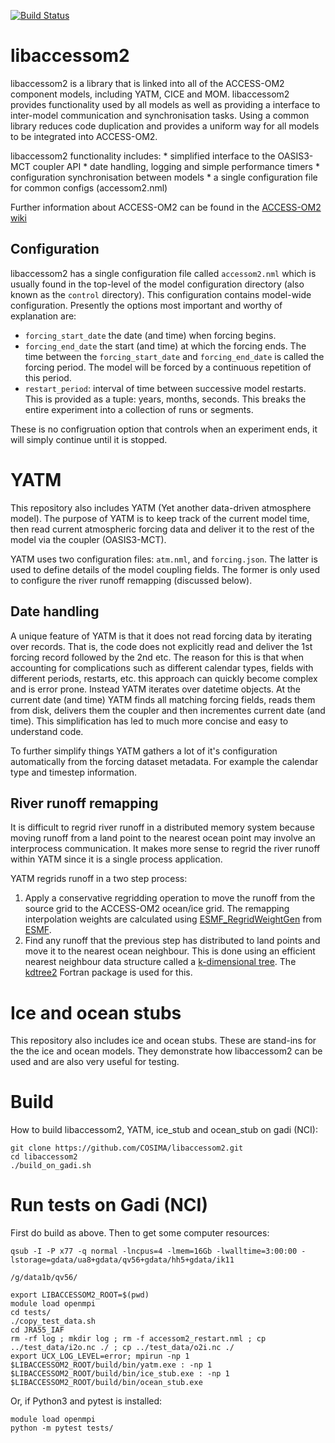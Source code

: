 
[![Build Status](https://accessdev.nci.org.au/jenkins/buildStatus/icon?job=ACCESS-OM2/libaccessom2)](https://accessdev.nci.org.au/jenkins/job/ACCESS-OM2/job/libaccessom2/)

# libaccessom2

libaccessom2 is a library that is linked into all of the ACCESS-OM2 component models, including YATM, CICE and MOM. libaccessom2 provides functionality used by all models as well as providing a interface to inter-model communication and synchronisation tasks. Using a common library reduces code duplication and provides a uniform way for all models to be integrated into ACCESS-OM2.

libaccessom2 functionality includes:
    * simplified interface to the OASIS3-MCT coupler API
    * date handling, logging and simple performance timers
    * configuration synchronisation between models
    * a single configuration file for common configs (accessom2.nml)

Further information about ACCESS-OM2 can be found in the [ACCESS-OM2 wiki](https://github.com/COSIMA/access-om2/wiki)

## Configuration

libaccessom2 has a single configuration file called `accessom2.nml` which is usually found in the top-level of the model configuration directory (also known as the `control` directory). This configuration contains model-wide configuration. Presently the options most important and worthy of explanation are:

* `forcing_start_date` the date (and time) when forcing begins.
* `forcing_end_date` the start (and time) at which the forcing ends. The time between the `forcing_start_date` and `forcing_end_date` is called the forcing period. The model will be forced by a continuous repetition of this period.
* `restart_period`: interval of time between successive model restarts. This is provided as a tuple: years, months, seconds. This breaks the entire experiment into a collection of runs or segments.

These is no configruation option that controls when an experiment ends, it will simply continue until it is stopped.

# YATM

This repository also includes YATM (Yet another data-driven atmosphere model). The purpose of YATM is to keep track of the current model time, then read current atmospheric forcing data and deliver it to the rest of the model via the coupler (OASIS3-MCT).

YATM uses two configuration files: `atm.nml`, and `forcing.json`. The latter is used to define details of the model coupling fields. The former is only used to configure the river runoff remapping (discussed below).

## Date handling

A unique feature of YATM is that it does not read forcing data by iterating over records. That is, the code does not explicitly read and deliver the 1st forcing record followed by the 2nd etc. The reason for this is that when accounting for complications such as different calendar types, fields with different periods, restarts, etc. this approach can quickly become complex and is error prone. Instead YATM iterates over datetime objects. At the current date (and time) YATM finds all matching forcing fields, reads them from disk, delivers them the coupler and then incrementes current date (and time). This simplification has led to much more concise and easy to understand code.

To further simplify things YATM gathers a lot of it's configuration automatically from the forcing dataset metadata. For example the calendar type and timestep information.

## River runoff remapping

It is difficult to regrid river runoff in a distributed memory system because moving runoff from a land point to the nearest ocean point may involve an interprocess communication. It makes more sense to regrid the river runoff within YATM since it is a single process application.

YATM regrids runoff in a two step process:

1. Apply a conservative regridding operation to move the runoff from the source grid to the ACCESS-OM2 ocean/ice grid. The remapping interpolation weights are calculated using [ESMF\_RegridWeightGen](https://www.earthsystemcog.org/projects/regridweightgen/) from [ESMF](https://www.earthsystemcog.org/projects/esmf/).
2. Find any runoff that the previous step has distributed to land points and move it to the nearest ocean neighbour. This is done using an efficient nearest neighbour data structure called a [k-dimensional tree](https://en.wikipedia.org/wiki/K-d_tree). The [kdtree2](https://github.com/jmhodges/kdtree2) Fortran package is used for this.

# Ice and ocean stubs

This repository also includes ice and ocean stubs. These are stand-ins for the the ice and ocean models. They demonstrate how libaccessom2 can be used and are also very useful for testing.

# Build

How to build libaccessom2, YATM, ice\_stub and ocean\_stub on gadi (NCI):

```{bash}
git clone https://github.com/COSIMA/libaccessom2.git
cd libaccessom2
./build_on_gadi.sh
```

# Run tests on Gadi (NCI)

First do build as above. Then to get some computer resources:

```{bash}
qsub -I -P x77 -q normal -lncpus=4 -lmem=16Gb -lwalltime=3:00:00 -lstorage=gdata/ua8+gdata/qv56+gdata/hh5+gdata/ik11

/g/data1b/qv56/
```


```{bash}
export LIBACCESSOM2_ROOT=$(pwd)
module load openmpi
cd tests/
./copy_test_data.sh
cd JRA55_IAF
rm -rf log ; mkdir log ; rm -f accessom2_restart.nml ; cp ../test_data/i2o.nc ./ ; cp ../test_data/o2i.nc ./
export UCX_LOG_LEVEL=error; mpirun -np 1 $LIBACCESSOM2_ROOT/build/bin/yatm.exe : -np 1 $LIBACCESSOM2_ROOT/build/bin/ice_stub.exe : -np 1 $LIBACCESSOM2_ROOT/build/bin/ocean_stub.exe
```

Or, if Python3 and pytest is installed:

```{bash}
module load openmpi
python -m pytest tests/
```

